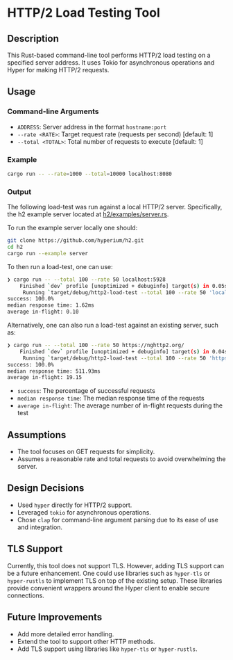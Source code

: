 # HTTP/2 Load Testing Tool

## Description

This Rust-based command-line tool performs HTTP/2 load testing on a specified
server address. It uses Tokio for asynchronous operations and Hyper for making
HTTP/2 requests.

## Usage

### Command-line Arguments

- `ADDRESS`: Server address in the format `hostname:port`
- `--rate <RATE>`: Target request rate (requests per second) [default: 1]
- `--total <TOTAL>`: Total number of requests to execute [default: 1]

### Example

```sh
cargo run -- --rate=1000 --total=10000 localhost:8080
```

### Output

The following load-test was run against a local HTTP/2 server.
Specifically, the h2 example server located at [h2/examples/server.rs](https://github.com/hyperium/h2/blob/master/examples/server.rs).

To run the example server locally one should:

```sh
git clone https://github.com/hyperium/h2.git
cd h2
cargo run --example server
```

To then run a load-test, one can use:

```sh
❯ cargo run -- --total 100 --rate 50 localhost:5928
    Finished `dev` profile [unoptimized + debuginfo] target(s) in 0.05s
     Running `target/debug/http2-load-test --total 100 --rate 50 'localhost:5928'`
success: 100.0%
median response time: 1.62ms
average in-flight: 0.10
```

Alternatively, one can also run a load-test against
an existing server, such as:

```sh
❯ cargo run -- --total 100 --rate 50 https://nghttp2.org/
    Finished `dev` profile [unoptimized + debuginfo] target(s) in 0.04s
     Running `target/debug/http2-load-test --total 100 --rate 50 'https://nghttp2.org/'`
success: 100.0%
median response time: 511.93ms
average in-flight: 19.15
```

- `success`: The percentage of successful requests
- `median response time`: The median response time of the requests
- `average in-flight`: The average number of in-flight requests during the test

## Assumptions

- The tool focuses on GET requests for simplicity.
- Assumes a reasonable rate and total requests to avoid overwhelming the server.

## Design Decisions

- Used `hyper` directly for HTTP/2 support.
- Leveraged `tokio` for asynchronous operations.
- Chose `clap` for command-line argument parsing due to its ease of use and integration.

## TLS Support

Currently, this tool does not support TLS. However, adding TLS support can be a future
enhancement. One could use libraries such as `hyper-tls` or `hyper-rustls` to implement
TLS on top of the existing setup. These libraries provide convenient wrappers around
the Hyper client to enable secure connections.

## Future Improvements

- Add more detailed error handling.
- Extend the tool to support other HTTP methods.
- Add TLS support using libraries like `hyper-tls` or `hyper-rustls`.
